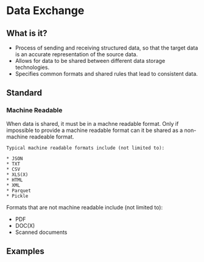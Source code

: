 # Data Exchange

## What is it?

* Process of sending and receiving structured data, so that the target data is an accurate representation of the source data.
* Allows for data to be shared between different data storage technologies.
* Specifies common formats and shared rules that lead to consistent data.

## Standard

### Machine Readable

When data is shared, it must be in a machne readable format.  Only if impossible to provide a machine readable format can it be shared as a non-machine readeable format.

```
Typical machine readable formats include (not limited to):

* JSON
* TXT
* CSV
* XLS(X)
* HTML
* XML
* Parquet
* Pickle
```

Formats that are not machine readable include (not limited to):

* PDF
* DOC(X)
* Scanned documents

## Examples



